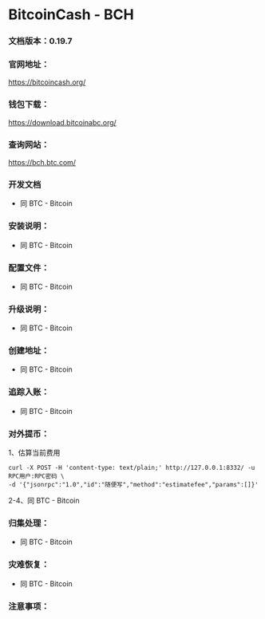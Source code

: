 # BitcoinCash - BCH

### 文档版本：0.19.7

### 官网地址：
https://bitcoincash.org/

### 钱包下载：
https://download.bitcoinabc.org/

### 查询网站：
https://bch.btc.com/

### 开发文档
* 同 BTC - Bitcoin

### 安装说明：
* 同 BTC - Bitcoin

### 配置文件：
* 同 BTC - Bitcoin

### 升级说明：
* 同 BTC - Bitcoin

### 创建地址：
* 同 BTC - Bitcoin

### 追踪入账：
* 同 BTC - Bitcoin

### 对外提币：
1、估算当前费用
```
curl -X POST -H 'content-type: text/plain;' http://127.0.0.1:8332/ -u RPC用户:RPC密码 \
-d '{"jsonrpc":"1.0","id":"随便写","method":"estimatefee","params":[]}'  
```
2-4、同 BTC - Bitcoin

### 归集处理：
* 同 BTC - Bitcoin

### 灾难恢复：
* 同 BTC - Bitcoin

### 注意事项：
